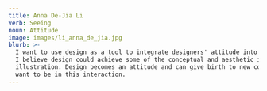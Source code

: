 ```yaml
---
title: Anna De-Jia Li
verb: Seeing
noun: Attitude
image: images/li_anna_de_jia.jpg
blurb: >-
  I want to use design as a tool to integrate designers' attitude into society.
  I believe design could achieve some of the conceptual and aesthetic impacts of
  illustration. Design becomes an attitude and can give birth to new concepts. I
  want to be in this interaction.
---
```

